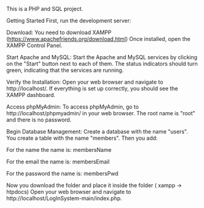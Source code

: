 This is a PHP and SQL project.

Getting Started First, run the development server:

Download: You need to download XAMPP (https://www.apachefriends.org/download.html) Once installed, open the XAMPP Control Panel.

Start Apache and MySQL: Start the Apache and MySQL services by clicking on the "Start" button next to each of them. The status indicators should turn green, indicating that the services are running.

Verify the Installation: Open your web browser and navigate to http://localhost/. If everything is set up correctly, you should see the XAMPP dashboard.

Access phpMyAdmin: To access phpMyAdmin, go to http://localhost/phpmyadmin/ in your web browser. The root name is "root" and there is no password.

Begin Database Management: Create a database with the name "users". You create a table with the name "members". Then you add:

For the name the name is: membersName

For the email the name is: membersEmail

For the password the name is: membersPwd

Now you download the folder and place it inside the folder ( xampp -> htpdocs) Open your web browser and navigate to http://localhost/LogInSystem-main/index.php.

